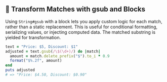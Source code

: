 ## 🔄 Transform Matches with gsub and Blocks
Using `String#gsub` with a block lets you apply custom logic for each match, rather than a static replacement. This is useful for conditional formatting, serializing values, or injecting computed data. The matched substring is yielded for transformation.

```ruby
text = "Price: $5, Discount: $1"
adjusted = text.gsub(/\$(\d+)/) do |match|
  amount = match.delete_prefix("$").to_i * 0.9
  format("$%.2f", amount)
end
puts adjusted
# => "Price: $4.50, Discount: $0.90"
```